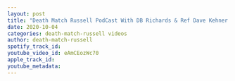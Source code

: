 ```yaml
---
layout: post
title: "Death Match Russell PodCast With DB Richards & Ref Dave Kehner Hosts Of 2300 wrestling podcast"
date: 2020-10-04
categories: death-match-russell videos
author: death-match-russell
spotify_track_id: 
youtube_video_id: eAmCEozWc70
apple_track_id: 
youtube_metadata: 
---
```

